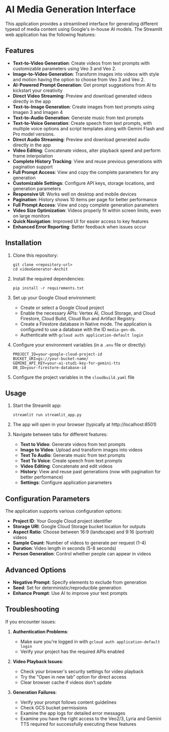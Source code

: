 # AI Media Generation Interface

This application provides a streamlined interface for generating different typesd of media content using Google's in-house AI models. The Streamlit web application has the following features:

## Features

- **Text-to-Video Generation**: Create videos from text prompts with customizable parameters using Veo 3 and Veo 2.
- **Image-to-Video Generation**: Transform images into videos with style and motion having the option to choose from Veo 3 and Veo 2.
- **AI-Powered Prompt Generation**: Get prompt suggestions from AI to kickstart your creativity
- **Direct Video Streaming**: Preview and download generated videos directly in the app
- **Text-to-Image Generation**: Create images from text prompts using Imagen 3 and Imagen 4
- **Text-to-Audio Generation**: Generate music from text prompts
- **Text-to-Voice Generation**: Create speech from text prompts, with multiple voice options and script templates along with Gemini Flash and Pro model versions.
- **Direct Audio Streaming**: Preview and download generated audio directly in the app
- **Video Editing**: Concatenate videos, alter playback speed and perform frame interpolation
- **Complete History Tracking**: View and reuse previous generations with pagination support
- **Full Prompt Access**: View and copy the complete parameters for any generation
- **Customizable Settings**: Configure API keys, storage locations, and generation parameters
- **Responsive UI**: Works well on desktop and mobile devices
- **Pagination**: History shows 10 items per page for better performance
- **Full Prompt Access**: View and copy complete generation parameters
- **Video Size Optimization**: Videos properly fit within screen limits, even on large monitors
- **Quick Navigation**: Improved UI for easier access to key features
- **Enhanced Error Reporting**: Better feedback when issues occur

## Installation

1. Clone this repository:
   ```
   git clone <repository-url>
   cd videoGenerator-Anchit
   ```

2. Install the required dependencies:
   ```
   pip install -r requirements.txt
   ```

3. Set up your Google Cloud environment:
   - Create or select a Google Cloud project
   - Enable the necessary APIs: Vertex AI, Cloud Storage, and Cloud Firestore, Cloud Build, Cloud Run and Artifact Registry.
   - Create a Firestore database in Native mode. The application is configured to use a database with the ID `media-gen-db`.
   - Authenticate with `gcloud auth application-default login`

4. Configure your environment variables (in a `.env` file or directly):
   ```
   PROJECT_ID=your-google-cloud-project-id
   BUCKET_URI=gs://your-bucket-name/
   GEMINI_API_KEY=your-ai-studi-key-for-gemini-tts
   DB_ID=your-firestore-database-id
   ```

5. Configure the project variables in the `cloudbuild.yaml` file

## Usage

1. Start the Streamlit app:
   ```
   streamlit run streamlit_app.py
   ```

2. The app will open in your browser (typically at http://localhost:8501)

3. Navigate between tabs for different features:
   - **Text to Video**: Generate videos from text prompts
   - **Image to Video**: Upload and transform images into videos
   - **Text To Audio**: Generate music from text prompts
   - **Text To Voice**: Create speech from text prompts
   - **Video Editing**: Concatenate and edit videos
   - **History**: View and reuse past generations (now with pagination for better performance)
   - **Settings**: Configure application parameters

## Configuration Parameters

The application supports various configuration options:

- **Project ID**: Your Google Cloud project identifier
- **Storage URI**: Google Cloud Storage bucket location for outputs
- **Aspect Ratio**: Choose between 16:9 (landscape) and 9:16 (portrait) videos
- **Sample Count**: Number of videos to generate per request (1-4)
- **Duration**: Video length in seconds (5-8 seconds)
- **Person Generation**: Control whether people can appear in videos

## Advanced Options

- **Negative Prompt**: Specify elements to exclude from generation
- **Seed**: Set for deterministic/reproducible generation
- **Enhance Prompt**: Use AI to improve your text prompts

## Troubleshooting

If you encounter issues:

1. **Authentication Problems**:
   - Make sure you're logged in with `gcloud auth application-default login`
   - Verify your project has the required APIs enabled

2. **Video Playback Issues**:
   - Check your browser's security settings for video playback
   - Try the "Open in new tab" option for direct access
   - Clear browser cache if videos don't update

3. **Generation Failures**:
   - Verify your prompt follows content guidelines
   - Check GCS bucket permissions
   - Examine the app logs for detailed error messages
   - Examine you have the right access to the Veo2/3, Lyria and Gemini TTS required for successfully executing these features